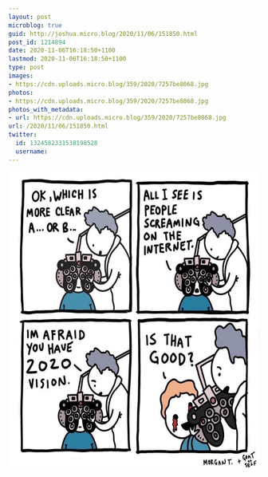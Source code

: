 ```yaml
---
layout: post
microblog: true
guid: http://joshua.micro.blog/2020/11/06/151850.html
post_id: 1214894
date: 2020-11-06T16:18:50+1100
lastmod: 2020-11-06T16:18:50+1100
type: post
images:
- https://cdn.uploads.micro.blog/359/2020/7257be8068.jpg
photos:
- https://cdn.uploads.micro.blog/359/2020/7257be8068.jpg
photos_with_metadata:
- url: https://cdn.uploads.micro.blog/359/2020/7257be8068.jpg
url: /2020/11/06/151850.html
twitter:
  id: 1324582331538198528
  username: 
---
```



<img src="uploads/2020/7257be8068.jpg" width="600" height="600" alt="" />
